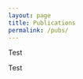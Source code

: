 ```yaml
---
layout: page
title: Publications
permalink: /pubs/
---
```

Test

<object data="/Coburn_Vevea_2015.pdf" width="600" height="600" type='application/pdf'/>

Test
